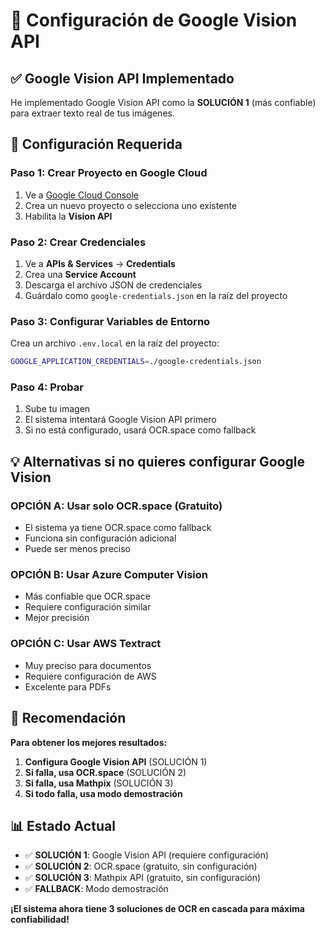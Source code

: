# 🚀 Configuración de Google Vision API

## **✅ Google Vision API Implementado**

He implementado Google Vision API como la **SOLUCIÓN 1** (más confiable) para extraer texto real de tus imágenes.

## **🔧 Configuración Requerida**

### **Paso 1: Crear Proyecto en Google Cloud**
1. Ve a [Google Cloud Console](https://console.cloud.google.com/)
2. Crea un nuevo proyecto o selecciona uno existente
3. Habilita la **Vision API**

### **Paso 2: Crear Credenciales**
1. Ve a **APIs & Services** → **Credentials**
2. Crea una **Service Account**
3. Descarga el archivo JSON de credenciales
4. Guárdalo como `google-credentials.json` en la raíz del proyecto

### **Paso 3: Configurar Variables de Entorno**
Crea un archivo `.env.local` en la raíz del proyecto:

```bash
GOOGLE_APPLICATION_CREDENTIALS=./google-credentials.json
```

### **Paso 4: Probar**
1. Sube tu imagen
2. El sistema intentará Google Vision API primero
3. Si no está configurado, usará OCR.space como fallback

## **💡 Alternativas si no quieres configurar Google Vision**

### **OPCIÓN A: Usar solo OCR.space (Gratuito)**
- El sistema ya tiene OCR.space como fallback
- Funciona sin configuración adicional
- Puede ser menos preciso

### **OPCIÓN B: Usar Azure Computer Vision**
- Más confiable que OCR.space
- Requiere configuración similar
- Mejor precisión

### **OPCIÓN C: Usar AWS Textract**
- Muy preciso para documentos
- Requiere configuración de AWS
- Excelente para PDFs

## **🎯 Recomendación**

**Para obtener los mejores resultados:**
1. **Configura Google Vision API** (SOLUCIÓN 1)
2. **Si falla, usa OCR.space** (SOLUCIÓN 2)
3. **Si falla, usa Mathpix** (SOLUCIÓN 3)
4. **Si todo falla, usa modo demostración**

## **📊 Estado Actual**

- ✅ **SOLUCIÓN 1**: Google Vision API (requiere configuración)
- ✅ **SOLUCIÓN 2**: OCR.space (gratuito, sin configuración)
- ✅ **SOLUCIÓN 3**: Mathpix API (gratuito, sin configuración)
- ✅ **FALLBACK**: Modo demostración

**¡El sistema ahora tiene 3 soluciones de OCR en cascada para máxima confiabilidad!**
